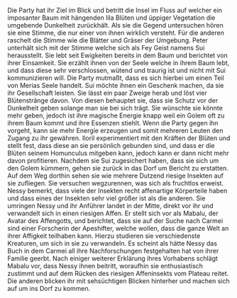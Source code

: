 Die Party hat ihr Ziel im Blick und betritt die Insel im Fluss auf welcher ein imposanter Baum mit hängenden lila Blüten und üppiger Vegetation die umgebende Dunkelheit zurückhält.
Als sie die Gegend untersuchen hören sie eine Stimme, die nur einer von ihnen wirklich versteht. Für die anderen raschelt die Stimme wie die Blätter und Gräser der Umgebung.
Peter unterhält sich mit der Stimme welche sich als Fey Geist namens Sui herausstellt.
Sie lebt seit Ewigkeiten bereits in dem Baum und berichtet von ihrer Einsamkeit.
Sie erzählt ihnen von der Seele welche in ihrem Baum lebt, und dass diese sehr verschlossen, wütend und traurig ist und nicht mit Sui kommunizieren will.
Die Party mutmaßt, dass es sich hierbei um einen Teil von Merias Seele handelt.
Sui möchte ihnen ein Geschenk machen, da sie ihr Gesellschaft leisten. Sie lässt ein paar Zweige herab und löst vier Blütenstränge davon. Von diesen behauptet sie, dass sie Schutz vor der Dunkelheit geben solange man sie bei sich trägt. Sie wünschte sie könnte mehr geben, jedoch ist ihre magische Energie knapp weil ein Golem oft zu ihrem Baum kommt und ihre Essenzen stiehlt. Wenn die Party gegen ihn vorgeht, kann sie mehr Energie erzeugen und somit mehreren Leuten den Zugang zu ihr gewähren.
Iloril experimentiert mit den Kräften der Blüten und stellt fest, dass diese an sie persönlich gebunden sind, und dass er die Blüten seinem Homunculus mitgeben kann, jedoch kann er dann nicht mehr davon profitieren.
Nachdem sie Sui zugesichert haben, dass sie sich um den Golem kümmern, gehen sie zurück in das Dorf um Bericht zu erstatten.
Auf dem Weg dorthin sehen sie wie mehrere Dutzend riesige Insekten auf sie zufliegen. Sie versuchen wegzurennen, was sich als fruchtlos erweist. Nessy bemerkt, dass viele der Insekten recht affenartige Körperteile haben und dass eines der Insekten sehr viel größer ist als die anderen.
Sie umringen Nessy und ihr Anführer landet in der Mitte, direkt vor ihr und verwandelt sich in einen riesigen Affen. Er stellt sich vor als Mabalu, der Avatar des Affengotts, und berichtet, dass sie auf der Suche nach Carmei sind einer Forscherin der Apeshifter, welche wollen, dass die ganze Welt an ihrer Affigkeit teilhaben kann. Hierzu studieren sie verschiedenste Kreaturen, um sich in sie zu verwandeln. Es scheint als hätte Nessy das Buch in dem Carmei all ihre Nachforschungen festgehalten hat von ihrer Familie geerbt. 
Nach einiger weiterer Erklärung ihres Vorhabens schlägt Mabalu vor, dass Nessy ihnen beitritt, woraufhin sie enthusiastisch zustimmt und auf dem Rücken des riesigen Affeninsekts vom Plateau reitet.
Die anderen blicken ihr mit sehsüchtigen Blicken hinterher und machen sich auf um ins Dorf zu kommen.
